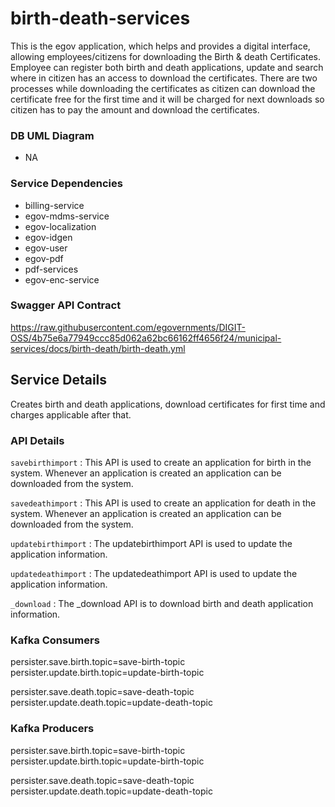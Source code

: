 # birth-death-services

This is the egov application, which helps and provides a digital interface, allowing employees/citizens for downloading the Birth & death Certificates. Employee can register both birth and death applications, update and search where in citizen has an access to download the certificates. There are two processes while downloading the certificates as citizen can download the certificate free for the first time and it will be charged for next downloads so citizen has to pay the amount and download the certificates.

### DB UML Diagram

- NA

### Service Dependencies

- billing-service
- egov-mdms-service
- egov-localization
- egov-idgen
- egov-user
- egov-pdf
- pdf-services
- egov-enc-service

### Swagger API Contract

https://raw.githubusercontent.com/egovernments/DIGIT-OSS/4b75e6a77949ccc85d062a62bc66162ff4656f24/municipal-services/docs/birth-death/birth-death.yml

## Service Details

Creates birth and death applications, download certificates for first time and charges applicable after that.

### API Details

`savebirthimport` : This API is used to create an application for birth in the system. Whenever an application is created an application can be downloaded from the system.

`savedeathimport` : This API is used to create an application for death in the system. Whenever an application is created an application can be downloaded from the system.

`updatebirthimport` : The updatebirthimport API is used to update the application information.

`updatedeathimport` : The updatedeathimport API is used to update the application information.

`_download` : The _download API is to download birth and death application information.

### Kafka Consumers

persister.save.birth.topic=save-birth-topic
persister.update.birth.topic=update-birth-topic

persister.save.death.topic=save-death-topic
persister.update.death.topic=update-death-topic

### Kafka Producers

persister.save.birth.topic=save-birth-topic
persister.update.birth.topic=update-birth-topic

persister.save.death.topic=save-death-topic
persister.update.death.topic=update-death-topic